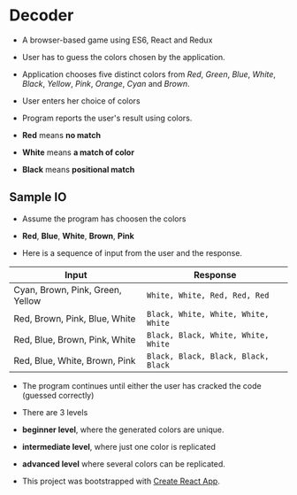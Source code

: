 # Decoder

* A browser-based game using ES6, React and Redux

* User has to guess the colors chosen by the application. 
* Application chooses five distinct colors from *Red*, *Green*, *Blue*, *White*, *Black*, *Yellow*, *Pink*, *Orange*, *Cyan* and *Brown*. 
* User enters her choice of colors

* Program reports the user's result using colors. 
* **Red** means **no match**
* **White** means **a match of color**
* **Black** means **positional match**

## Sample IO
* Assume the program has choosen the colors

* **Red**, **Blue**, **White**, **Brown**, **Pink**

* Here is a sequence of input from the user and the response.

| Input| Response|
|---|---|
|Cyan, Brown, Pink, Green, Yellow|`White, White, Red, Red, Red` |
|Red, Brown, Pink, Blue, White|`Black, White, White, White, White`|
|Red, Blue, Brown, Pink, White|`Black, Black, White, White, White`|
|Red, Blue, White, Brown, Pink|`Black, Black, Black, Black, Black`|

* The program continues until either the user has cracked the code (guessed correctly)
* There are 3 levels
* **beginner level**, where the generated colors are unique. 
* **intermediate level**, where just one color is replicated 
* **advanced level** where several colors can be replicated.

* This project was bootstrapped with [Create React App](https://github.com/facebook/create-react-app).

